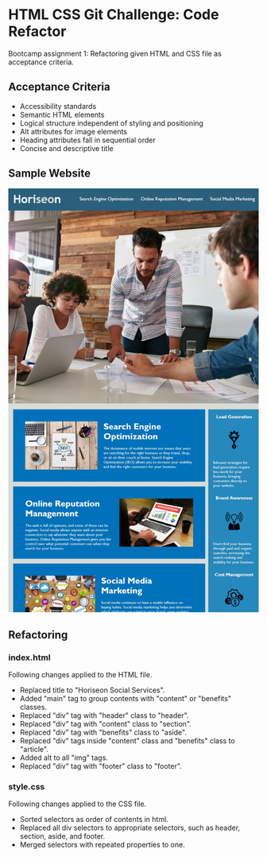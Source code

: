 # HTML CSS Git Challenge: Code Refactor

Bootcamp assignment 1: Refactoring given HTML and CSS file as acceptance criteria.

## Acceptance Criteria
* Accessibility standards
* Semantic HTML elements
* Logical structure independent of styling and positioning
* Alt attributes for image elements
* Heading attributes fall in sequential order
* Concise and descriptive title

## Sample Website
![Sample](https://github.com/d104601/bootcamp_assignment1/blob/master/sample_website.jpg?raw=true)

## Refactoring
### index.html
Following changes applied to the HTML file.
* Replaced title to "Horiseon Social Services".
* Added "main" tag to group contents with "content" or "benefits" classes.
* Replaced "div" tag with "header" class to "header".
* Replaced "div" tag with "content" class to "section".
* Replaced "div" tag with "benefits" class to "aside".
* Replaced "div" tags inside "content" class and "benefits" class to "article".
* Added alt to all "img" tags.
* Replaced "div" tag with "footer" class to "footer".

### style.css
Following changes applied to the CSS file.
* Sorted selectors as order of contents in html.
* Replaced all div selectors to appropriate selectors, such as header, section, aside, and footer.
* Merged selectors with repeated properties to one.
